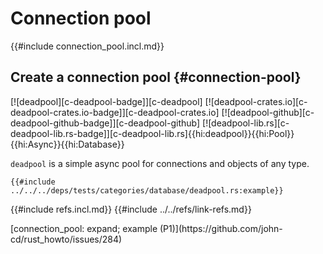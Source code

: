 # Connection pool

{{#include connection_pool.incl.md}}

## Create a connection pool {#connection-pool}

[![deadpool][c-deadpool-badge]][c-deadpool] [![deadpool-crates.io][c-deadpool-crates.io-badge]][c-deadpool-crates.io] [![deadpool-github][c-deadpool-github-badge]][c-deadpool-github] [![deadpool-lib.rs][c-deadpool-lib.rs-badge]][c-deadpool-lib.rs]{{hi:deadpool}}{{hi:Pool}}{{hi:Async}}{{hi:Database}}

`deadpool` is a simple async pool for connections and objects of any type.

```rust,editable
{{#include ../../../deps/tests/categories/database/deadpool.rs:example}}
```

{{#include refs.incl.md}}
{{#include ../../refs/link-refs.md}}

<div class="hidden">
[connection_pool: expand; example (P1)](https://github.com/john-cd/rust_howto/issues/284)
</div>
